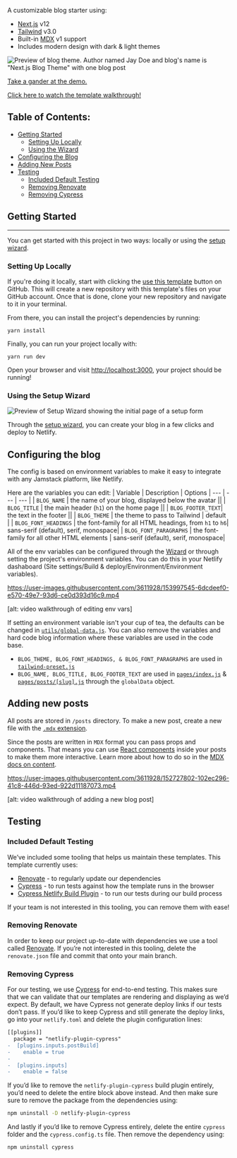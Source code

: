 A customizable blog starter using:

- [Next.js](https://github.com/vercel/next.js) v12
- [Tailwind](https://tailwindcss.com/) v3.0
- Built-in [MDX](https://mdxjs.com/) v1 support
- Includes modern design with dark & light themes

![Preview of blog theme. Author named Jay Doe and blog's name is "Next.js Blog Theme" with one blog post](nextjs-blog-theme-preview.png)

[Take a gander at the demo.](https://bejamas-nextjs-blog.netlify.app)

[Click here to watch the template walkthrough!](https://www.youtube.com/watch?v=63QZHs259dY)

## Table of Contents:

- [Getting Started](#getting-started)
  - [Setting Up Locally](#setting-up-locally)
  - [Using the Wizard](#using-the-setup-wizard)
- [Configuring the Blog](#configuring-the-blog)
- [Adding New Posts](#adding-new-posts)
- [Testing](#testing)
  - [Included Default Testing](#included-default-testing)
  - [Removing Renovate](#removing-renovate)
  - [Removing Cypress](#removing-cypress)

## Getting Started

---

You can get started with this project in two ways: locally or using the [setup wizard](https://nextjs-wizard.netlify.app/).

### Setting Up Locally

If you're doing it locally, start with clicking the [use this template](https://github.com/netlify-templates/nextjs-blog-theme/generate) button on GitHub. This will create a new repository with this template's files on your GitHub account. Once that is done, clone your new repository and navigate to it in your terminal.

From there, you can install the project's dependencies by running:

```shell
yarn install
```

Finally, you can run your project locally with:

```shell
yarn run dev
```

Open your browser and visit <http://localhost:3000>, your project should be running!

### Using the Setup Wizard

![Preview of Setup Wizard showing the initial page of a setup form](nextjs-setup-wizard.png)

Through the [setup wizard](https://nextjs-wizard.netlify.app/), you can create your blog in a few clicks and deploy to Netlify.

## Configuring the blog

The config is based on environment variables to make it easy to integrate with any Jamstack platform, like Netlify.

Here are the variables you can edit:
| Variable | Description | Options
| --- | --- | --- |
| `BLOG_NAME` | the name of your blog, displayed below the avatar ||
| `BLOG_TITLE` | the main header (`h1`) on the home page ||
| `BLOG_FOOTER_TEXT`| the text in the footer ||
| `BLOG_THEME` | the theme to pass to Tailwind | default |
| `BLOG_FONT_HEADINGS` | the font-family for all HTML headings, from `h1` to `h6`| sans-serif (default), serif, monospace|
| `BLOG_FONT_PARAGRAPHS` | the font-family for all other HTML elements | sans-serif (default), serif, monospace|

All of the env variables can be configured through the [Wizard](https://nextjs-wizard.netlify.app/) or through setting the project's environment variables. You can do this in your Netlify dashaboard (Site settings/Build & deploy/Environment/Environment variables).

https://user-images.githubusercontent.com/3611928/153997545-6dcdeef0-e570-49e7-93d6-ce0d393d16c9.mp4

[alt: video walkthrough of editing env vars]

If setting an environment variable isn't your cup of tea, the defaults can be changed in [`utils/global-data.js`](/utils/global-data.js). You can also remove the variables and hard code blog information where these variables are used in the code base.

- `BLOG_THEME, BLOG_FONT_HEADINGS, & BLOG_FONT_PARAGRAPHS` are used in [`tailwind-preset.js`](tailwind-preset.js)
- `BLOG_NAME, BLOG_TITLE, BLOG_FOOTER_TEXT` are used in [`pages/index.js`](pages/index.js) & [`pages/posts/[slug].js`](pages/posts/[slug].js) through the `globalData` object.

## Adding new posts

All posts are stored in `/posts` directory. To make a new post, create a new file with the [`.mdx` extension](https://mdxjs.com/).

Since the posts are written in `MDX` format you can pass props and components. That means you can use [React components](https://reactjs.org/docs/components-and-props.html) inside your posts to make them more interactive. Learn more about how to do so in the [MDX docs on content](https://mdxjs.com/docs/using-mdx/#components).

https://user-images.githubusercontent.com/3611928/152727802-102ec296-41c8-446d-93ed-922d11187073.mp4

[alt: video walkthrough of adding a new blog post]

## Testing

### Included Default Testing

We’ve included some tooling that helps us maintain these templates. This template currently uses:

- [Renovate](https://www.mend.io/free-developer-tools/renovate/) - to regularly update our dependencies
- [Cypress](https://www.cypress.io/) - to run tests against how the template runs in the browser
- [Cypress Netlify Build Plugin](https://github.com/cypress-io/netlify-plugin-cypress) - to run our tests during our build process

If your team is not interested in this tooling, you can remove them with ease!

### Removing Renovate

In order to keep our project up-to-date with dependencies we use a tool called [Renovate](https://github.com/marketplace/renovate). If you’re not interested in this tooling, delete the `renovate.json` file and commit that onto your main branch.

### Removing Cypress

For our testing, we use [Cypress](https://www.cypress.io/) for end-to-end testing. This makes sure that we can validate that our templates are rendering and displaying as we’d expect. By default, we have Cypress not generate deploy links if our tests don’t pass. If you’d like to keep Cypress and still generate the deploy links, go into your `netlify.toml` and delete the plugin configuration lines:

```diff
[[plugins]]
  package = "netlify-plugin-cypress"
-  [plugins.inputs.postBuild]
-    enable = true
-
-  [plugins.inputs]
-    enable = false
```

If you’d like to remove the `netlify-plugin-cypress` build plugin entirely, you’d need to delete the entire block above instead. And then make sure sure to remove the package from the dependencies using:

```bash
npm uninstall -D netlify-plugin-cypress
```

And lastly if you’d like to remove Cypress entirely, delete the entire `cypress` folder and the `cypress.config.ts` file. Then remove the dependency using:

```bash
npm uninstall cypress
```
